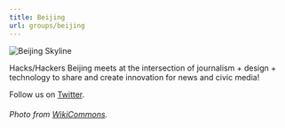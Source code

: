 ```yaml
---
title: Beijing
url: groups/beijing
---
```


![Beijing Skyline](https://upload.wikimedia.org/wikipedia/commons/6/64/Beijing_skyline_from_northeast_4th_ring_road.jpg)

Hacks/Hackers Beijing meets at the intersection of journalism + design + technology to share and create innovation for news and civic media!

Follow us on [Twitter](https://twitter.com/hackshackersbj).

###### Photo from [WikiCommons](wikicommons.org).
